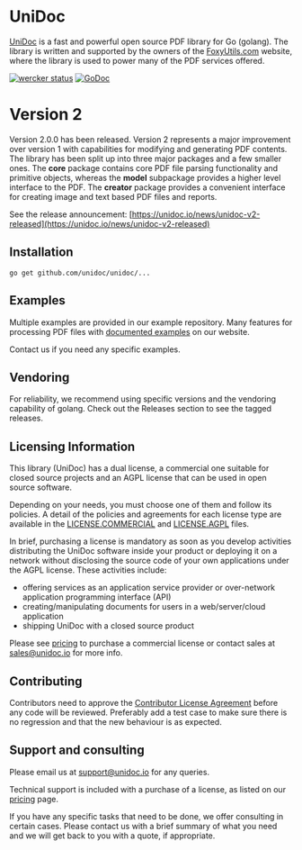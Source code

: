 # UniDoc

[UniDoc](http://unidoc.io) is a fast and powerful open source PDF library for Go (golang). The library is written and supported by the owners of the [FoxyUtils.com](https://foxyutils.com) website, where the library is used to power many of the PDF services offered. 

[![wercker status](https://app.wercker.com/status/22b50db125a6d376080f3f0c80d085fa/s/master "wercker status")](https://app.wercker.com/project/bykey/22b50db125a6d376080f3f0c80d085fa)
[![GoDoc](https://godoc.org/github.com/unidoc/unidoc?status.svg)](https://godoc.org/github.com/unidoc/unidoc)

# Version 2

Version 2.0.0 has been released. Version 2 represents a major improvement over version 1 with capabilities for modifying
and generating PDF contents. The library has been split up into three major packages and a
few smaller ones. The **core** package contains core PDF file parsing functionality and
primitive objects, whereas the **model** subpackage provides a higher level interface to the PDF.
The **creator** package provides a convenient interface for creating image and text based PDF files
and reports.

See the release announcement: [https://unidoc.io/news/unidoc-v2-released](https://unidoc.io/news/unidoc-v2-released)


## Installation
~~~
go get github.com/unidoc/unidoc/...
~~~

## Examples

Multiple examples are provided in our example repository.
Many features for processing PDF files with [documented examples](https://unidoc.io/examples) on our website.

Contact us if you need any specific examples.

## Vendoring
For reliability, we recommend using specific versions and the vendoring capability of golang.
Check out the Releases section to see the tagged releases.

## Licensing Information

This library (UniDoc) has a dual license, a commercial one suitable for closed source projects and an
AGPL license that can be used in open source software.

Depending on your needs, you must choose one of them and follow its policies. A detail of the policies
and agreements for each license type are available in the [LICENSE.COMMERCIAL](LICENSE.COMMERCIAL)
and [LICENSE.AGPL](LICENSE.AGPL) files.

In brief, purchasing a license is mandatory as soon as you develop activities
distributing the UniDoc software inside your product or deploying it on a network
without disclosing the source code of your own applications under the AGPL license.
These activities include:

 * offering services as an application service provider or over-network application programming interface (API)
 * creating/manipulating documents for users in a web/server/cloud application
 * shipping UniDoc with a closed source product

Please see [pricing](http://unidoc.io/pricing) to purchase a commercial license or contact sales at sales@unidoc.io
for more info.

## Contributing

Contributors need to approve the [Contributor License Agreement](https://docs.google.com/a/owlglobal.io/forms/d/1PfTjEAi67-x0JOTU45SDonJnWy1fWB_J1aopGss34bY/viewform) before any code will be reviewed. Preferably add a test case to make sure there is no regression and that the new behaviour is as expected.

## Support and consulting

Please email us at support@unidoc.io for any queries.

Technical support is included with a purchase of a license, as listed on our [pricing](http://unidoc.io/pricing) page.

If you have any specific tasks that need to be done, we offer consulting in certain cases.
Please contact us with a brief summary of what you need and we will get back to you with a quote, if appropriate.


[contributing]: CONTRIBUTING.md
